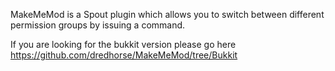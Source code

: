 MakeMeMod is a Spout plugin which allows you to switch between different permission groups by issuing a command.

If you are looking for the bukkit version please go here https://github.com/dredhorse/MakeMeMod/tree/Bukkit


